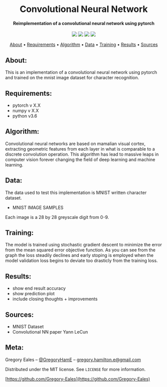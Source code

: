 <h1 align="center"> Convolutional Neural Network </h1>

<h4 align="center"> Reimplementation of a convolutional neural network using pytorch </h4>

<p align="center">
  <img src="https://img.shields.io/badge/Python-v3.6+-blue.svg">
  <img src="https://img.shields.io/badge/Dependency-v1.3-orange.svg">
  <img src="https://img.shields.io/badge/Build-Passing-green.svg">
  <img src="https://img.shields.io/badge/License-MIT-blue.svg">
</p>

<p align="center">
  <a href="#About">About</a> •
  <a href="#Requirements">Requirements</a> •
  <a href="#Algorithm">Algorithm</a> •
  <a href="#Environment">Data</a> •
  <a href="#Training">Training</a> •
  <a href="#Results">Results</a> •
  <a href="#Sources">Sources</a>
</p>

## About:
This is an implementation of a convolutional neural network using pytorch and trained on the mnist image dataset for character recognition.

## Requirements:
- pytorch v X.X
- numpy v X.X
- python v3.6

## Algorithm:
Convolutional neural networks are based on mamalian visual cortex, extracting geometric features from each layer in what is comparable to a discrete convolution operation. This algorithm has lead to massive leaps in computer vision forever changing the field of deep learning and machine learning.

## Data:
The data used to test this implementation is MNIST written character dataset.

- MNIST IMAGE SAMPLES

Each image is a 28 by 28 greyscale digit from 0-9. 

## Training:
The model is trained using stochastic gradient descent to minimize the error from the mean squared error objective function. As you can see from the graph the loss steadily declines and early stoping is employed when the model validation loss begins to deviate too drasticly from the training loss.

## Results:
- show end result accuracy 
- show prediction plot
- include closing thoughts + improvements

## Sources:
- MNIST Dataset 
- Convolutional NN paper Yann LeCun

## Meta:

Gregory Eales – [@GregoryHamE](https://twitter.com/GregoryHamE) – gregory.hamilton.e@gmail.com

Distributed under the MIT license. See ``LICENSE`` for more information.

[https://github.com/Gregory-Eales](https://github.com/Gregory-Eales)



